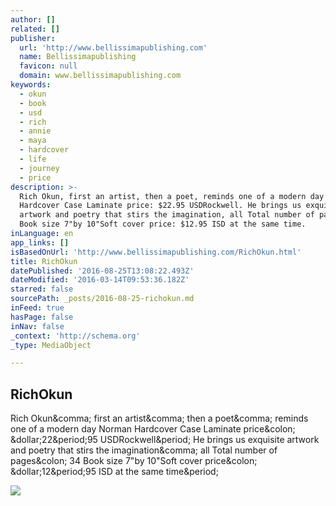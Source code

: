 ```yaml
---
author: []
related: []
publisher:
  url: 'http://www.bellissimapublishing.com'
  name: Bellissimapublishing
  favicon: null
  domain: www.bellissimapublishing.com
keywords:
  - okun
  - book
  - usd
  - rich
  - annie
  - maya
  - hardcover
  - life
  - journey
  - price
description: >-
  Rich Okun, first an artist, then a poet, reminds one of a modern day Norman
  Hardcover Case Laminate price: $22.95 USDRockwell. He brings us exquisite
  artwork and poetry that stirs the imagination, all Total number of pages: 34
  Book size 7"by 10"Soft cover price: $12.95 ISD at the same time.
inLanguage: en
app_links: []
isBasedOnUrl: 'http://www.bellissimapublishing.com/RichOkun.html'
title: RichOkun
datePublished: '2016-08-25T13:08:22.493Z'
dateModified: '2016-03-14T09:53:36.182Z'
starred: false
sourcePath: _posts/2016-08-25-richokun.md
inFeed: true
hasPage: false
inNav: false
_context: 'http://schema.org'
_type: MediaObject

---
```

<article style=""><h1>RichOkun</h1><p>Rich Okun&amp;comma; first an artist&amp;comma; then a poet&amp;comma; reminds one of a modern day Norman Hardcover Case Laminate price&amp;colon; &amp;dollar;22&amp;period;95 USDRockwell&amp;period; He brings us exquisite artwork and poetry that stirs the imagination&amp;comma; all Total number of pages&amp;colon; 34 Book size 7"by 10"Soft cover price&amp;colon; &amp;dollar;12&amp;period;95 ISD at the same time&amp;period;</p><img src="http://www.bellissimapublishing.com/sitebuilder/images/earth_wind_and_fire_and_Maya_LSI_cover-322x468.jpg" /></article>